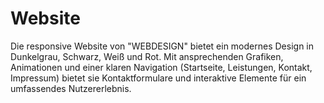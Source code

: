# Website
Die responsive Website von "WEBDESIGN" bietet ein modernes Design in Dunkelgrau, Schwarz, Weiß und Rot. Mit ansprechenden Grafiken, Animationen und einer klaren Navigation (Startseite, Leistungen, Kontakt, Impressum) bietet sie Kontaktformulare und interaktive Elemente für ein umfassendes Nutzererlebnis.
